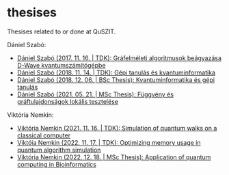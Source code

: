 # thesises

Thesises related to or done at QuSZIT.

Dániel Szabó:

- [Dániel Szabó (2017. 11. 16. | TDK): Gráfelméleti algoritmusok beágyazása D-Wave kvantumszámítógépbe](/daniel-szabo-2017-11-16-tdk-grafelmeleti-algoritmusok-beagyazasa-dwave-kvantumszamitogepbe.pdf)
- [Dániel Szabó (2018. 11. 14. | TDK): Gépi tanulás és kvantuminformatika](/daniel-szabo-2018-11-14-tdk-gepi-tanulas-es-kvantuminformatika.pdf)
- [Dániel Szabó (2018. 12. 06. | BSc Thesis): Kvantuminformatika és gépi tanulás](/daniel-szabo-2018-12-06-bsc-thesis-kvantuminformatika-es-gepi-tanulas.pdf)
- [Dániel Szabó (2021. 05. 21. | MSc Thesis): Függvény és gráftulajdonságok lokális tesztelése](/daniel-szabo-2021-05-21-msc-thesis-fuggveny-es-graftulajdonsagok-lokalis-tesztelese.pdf)

Viktória Nemkin:

- [Viktória Nemkin (2021. 11. 16. | TDK): Simulation of quantum walks on a classical computer](/viktoria-nemkin-2021-11-16-tdk-simulation-of-quantum-walks-on-a-classical-computer.pdf)
- [Viktóia Nemkin (2022. 11. 17. | TDK): Optimizing memory usage in quantum algorithm simulation](/viktoria-nemkin-2022-11-17-tdk-optimizing-memory-usage-in-quantum-algorithm-simulation.pdf)
- [Viktória Nemkin (2022. 12. 18. | MSc Thesis): Application of quantum computing in Bioinformatics](/viktoria-nemkin-2022-12-18-msc-thesis-application-of-quantum-computing-in-bioinformatics.pdf)
